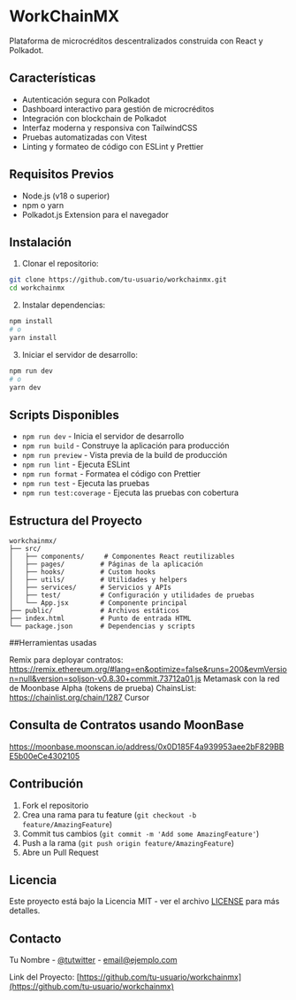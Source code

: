# WorkChainMX

Plataforma de microcréditos descentralizados construida con React y Polkadot.

## Características

- Autenticación segura con Polkadot
- Dashboard interactivo para gestión de microcréditos
- Integración con blockchain de Polkadot
- Interfaz moderna y responsiva con TailwindCSS
- Pruebas automatizadas con Vitest
- Linting y formateo de código con ESLint y Prettier

## Requisitos Previos

- Node.js (v18 o superior)
- npm o yarn
- Polkadot.js Extension para el navegador

## Instalación

1. Clonar el repositorio:
```bash
git clone https://github.com/tu-usuario/workchainmx.git
cd workchainmx
```

2. Instalar dependencias:
```bash
npm install
# o
yarn install
```

3. Iniciar el servidor de desarrollo:
```bash
npm run dev
# o
yarn dev
```

## Scripts Disponibles

- `npm run dev` - Inicia el servidor de desarrollo
- `npm run build` - Construye la aplicación para producción
- `npm run preview` - Vista previa de la build de producción
- `npm run lint` - Ejecuta ESLint
- `npm run format` - Formatea el código con Prettier
- `npm run test` - Ejecuta las pruebas
- `npm run test:coverage` - Ejecuta las pruebas con cobertura

## Estructura del Proyecto

```
workchainmx/
├── src/
│   ├── components/     # Componentes React reutilizables
│   ├── pages/         # Páginas de la aplicación
│   ├── hooks/         # Custom hooks
│   ├── utils/         # Utilidades y helpers
│   ├── services/      # Servicios y APIs
│   ├── test/          # Configuración y utilidades de pruebas
│   └── App.jsx        # Componente principal
├── public/            # Archivos estáticos
├── index.html         # Punto de entrada HTML
└── package.json       # Dependencias y scripts
```
##Herramientas usadas

Remix para deployar contratos: https://remix.ethereum.org/#lang=en&optimize=false&runs=200&evmVersion=null&version=soljson-v0.8.30+commit.73712a01.js
Metamask con la red de Moonbase Alpha (tokens de prueba)
ChainsList: https://chainlist.org/chain/1287
Cursor

## Consulta de Contratos usando MoonBase

https://moonbase.moonscan.io/address/0x0D185F4a939953aee2bF829BBE5b00eCe4302105


## Contribución

1. Fork el repositorio
2. Crea una rama para tu feature (`git checkout -b feature/AmazingFeature`)
3. Commit tus cambios (`git commit -m 'Add some AmazingFeature'`)
4. Push a la rama (`git push origin feature/AmazingFeature`)
5. Abre un Pull Request

## Licencia

Este proyecto está bajo la Licencia MIT - ver el archivo [LICENSE](LICENSE) para más detalles.

## Contacto

Tu Nombre - [@tutwitter](https://twitter.com/tutwitter) - email@ejemplo.com

Link del Proyecto: [https://github.com/tu-usuario/workchainmx](https://github.com/tu-usuario/workchainmx)
